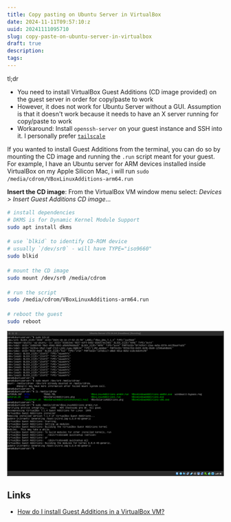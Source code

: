 ```yaml
---
title: Copy pasting on Ubuntu Server in VirtualBox
date: 2024-11-11T09:57:10:z
uuid: 20241111095710
slug: copy-paste-on-ubuntu-server-in-virtualbox
draft: true
description: 
tags: 
---
```


tl;dr

- You need to install VirtualBox Guest Additions (CD image provided) on the guest server in order for copy/paste to work
- However, it  does not work for Ubuntu Server without a GUI. Assumption is that it doesn't work because it needs to have an X server running for copy/paste to work
- Workaround: Install `openssh-server` on your guest instance and SSH into it. I personally prefer [`tailscale`](https://tailscale.com/)

If you wanted to install Guest Additions from the terminal, you can do so by mounting the CD image and running the `.run` script meant for your guest. For example, I have an Ubuntu server for ARM devices installed inside VirtualBox on my Apple Silicon Mac, i will run `sudo /media/cdrom/VBoxLinuxAdditions-arm64.run`

**Insert the CD image**: From the VirtualBox VM window menu select: _Devices > Insert Guest Additions CD image_...

```bash
# install dependencies
# DKMS is for Dynamic Kernel Module Support
sudo apt install dkms

# use `blkid` to identify CD-ROM device
# usually `/dev/sr0` - will have TYPE="iso9660"
sudo blkid

# mount the CD image
sudo mount /dev/sr0 /media/cdrom

# run the script
sudo /media/cdrom/VBoxLinuxAdditions-arm64.run

# reboot the guest
sudo reboot
```

![Installing VirtualBox Guest Additions - Ubuntu Server Terminal](./images/install-virtualbox-guest-additions-terminal-ubuntu-server.png)

Links
---

- [How do I install Guest Additions in a VirtualBox VM?](https://askubuntu.com/a/526203/897311)